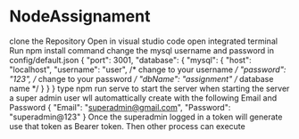 # NodeAssignament
clone the Repository
Open in visual studio code
open integrated terminal 
Run npm install command
change the mysql username and password in config/default.json 
{
    "port": 3001,
    "database": {
      "mysql": {
        "host": "localhost",
        "username": "user", /* change to your username */
        "password": "123", /* change to your password */
        "dbName": "assignment" /* database name */
      }
    }
}
type npm run serve to start the server 
when starting the server a super admin user wll automattically create with the following Email and Password
{
    "Email": "superadmin@gmail.com",
    "Password": "superadmin@123"
}
Once the superadmin logged in a token will generate use that token as Bearer token.
Then other process can execute
